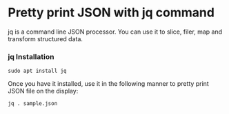 # Pretty print JSON with jq command

jq is a command line JSON processor. You can use it to slice, filer, map and transform structured data.

### jq Installation

```
sudo apt install jq
```

Once you have it installed, use it in the following manner to pretty print JSON file on the display:

```
jq . sample.json
```
